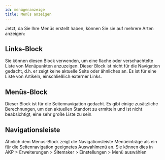 ```yaml
---
id: menügenanzeige
title: Menüs anzeigen
---
```


Jetzt, da Sie Ihre Menüs erstellt haben, können Sie sie auf mehrere Arten anzeigen:

## Links-Block

Sie können diesen Block verwenden, um eine flache oder verschachtelte Liste von Menüpunkten anzuzeigen. Dieser Block ist nicht für die Navigation gedacht, d.h. er zeigt keine aktuelle Seite oder ähnliches an. Es ist für eine Liste von Artikeln, einschließlich externer Links.

## Menüs-Block

Dieser Block ist für die Seitennavigation gedacht. Es gibt einige zusätzliche Berechnungen, um den aktuellen Standort zu ermitteln und ist nicht beabsichtigt, eine sehr große Liste zu sein.

## Navigationsleiste

Ähnlich dem Menus-Block zeigt die Navigationsleiste Menüeinträge als ein für die Seitennavigation geeignetes Auswahlmenü an. Sie können dies in AKP > Erweiterungen > Sitemaker > Einstellungen > Menü auswählen